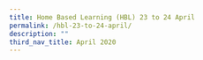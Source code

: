 ```yaml
---
title: Home Based Learning (HBL) 23 to 24 April
permalink: /hbl-23-to-24-april/
description: ""
third_nav_title: April 2020
---
```

